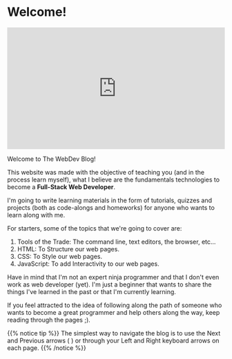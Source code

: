 # Welcome!

<div style="width:100%;height:0;padding-bottom:56%;position:relative;"><iframe src="https://giphy.com/embed/l0HlHFRbmaZtBRhXG" width="100%" height="100%" style="position:absolute" frameBorder="0" class="giphy-embed" allowFullScreen></iframe></div>

Welcome to The WebDev Blog!

This website was made with the objective of teaching you (and in the process learn myself), what I believe are the fundamentals technologies to become a **Full-Stack Web Developer**.

I'm going to write learning materials in the form of tutorials, quizzes and projects (both as code-alongs and homeworks) for anyone who wants to learn along with me.

For starters, some of the topics that we're going to cover are:

1. <span class="underline">Tools of the Trade:</span> The command line, text editors, the browser, etc...
2. <span class="underline">HTML:</span> To Structure our web pages.
3. <span class="underline">CSS:</span> To Style our web pages.
4. <span class="underline">JavaScript:</span> To add Interactivity to our web pages.

Have in mind that I'm not an expert ninja programmer and that I don't even work as web developer (yet). I'm just a beginner that wants to share the things I've learned in the past or that I'm currently learning.

If you feel attracted to the idea of following along the path of someone who wants to become a great programmer and help others along the way, keep reading through the pages ;).

{{% notice tip %}}
The simplest way to navigate the blog is to use the Next and Previous arrows (<i class="fa fa-chevron-left"></i> <i class="fa fa-chevron-right"></i>) or through your Left and Right keyboard arrows on each page.
{{% /notice %}}
